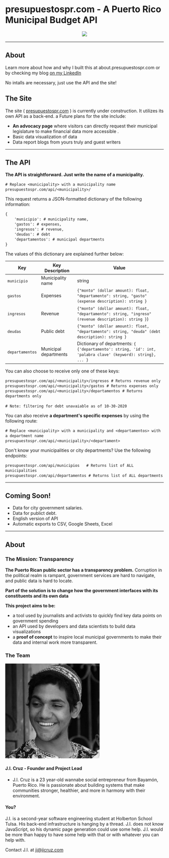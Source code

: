 # presupuestospr.com - A Puerto Rico Municipal Budget API

<p align="center">
  <a href="http://presupuestospr.com/">
    <img src="https://raw.githubusercontent.com/jicruz96/PresupuestosPR.com/gh-pages/prespuestos_pr_placeholder.png" />
  </a>
 </p>

---
## About

Learn more about how and why I built this at about.presupuestospr.com or by checking my blog [on my LinkedIn](https://www.linkedin.com/pulse/how-i-built-presupuestosprcom-whats-next-j-i-cruz/?published=t)

No intalls are necessary, just use the API and the site!

## The Site

The site ( [presupuestospr.com](http://presupuestospr.com) ) is currently under construction. It utilizes its own API as a back-end. 
a
Future plans for the site include:
* **An advocacy page** where visitors can directly request their municipal legislature to make financial data more accessible .
* Basic data visualization of data
* Data report blogs from yours truly and guest writers

---
## The API

**The API is straightforward. Just write the name of a municipality.**
```
# Replace <municipality> with a municipality name
presupuestospr.com/api/<municipality>/
```

This request returns a JSON-formatted dictionary of the following information:
```
{
    'municipio': # municipality name,
    'gastos': # expenses,
    'ingresos': # revenue,
    'deudas': # debt
    'departamentos': # municipal departments
}
```

The values of this dictionary are explained further below:

| Key             | Key Description       | Value                                                                                                  |
|-----------------|-----------------------|--------------------------------------------------------------------------------------------------------|
| `municipio`     | Municipality name     | string |
| `gastos`        | Expenses              | `{"monto" (dollar amount): float, "departamento": string, "gasto" (expense description): string }`   |
| `ingresos`      | Revenue               | `{"monto" (dollar amount): float, "departamento": string, "ingreso" (revenue description): string }`) |
| `deudas`        | Public debt           | `{"monto" (dollar amount): float, "departamento": string, "deuda" (debt description): string }`     |
| `departamentos` | Municipal departments | Dictionary of departments: `{ {'departamento': string, 'id': int, 'palabra clave' (keyword): string}, ... }` |


You can also choose to receive only one of these keys:
```
presupuestospr.com/api/<municipality>/ingresos # Returns revenue only
presupuestospr.com/api/<municipality>/gastos # Returns expenses only
presupuestospr.com/api/<municipality>/departamentos # Returns departments only

# Note: filtering for debt unavaiable as of 10-30-2020
```


You can also receive **a department's specific expenses** by using the following route:
```
# Replace <municipality> with a municipality and <departamentos> with a department name
presupuestospr.com/api/<municipality>/<departament>
```


Don't know your municipalities or city departments? Use the following endpoints:
```
presupuestospr.com/api/municipios   # Returns list of ALL municipalities
presupuestospr.com/api/departamentos # Returns list of ALL departments
```

---


## Coming Soon!
* Data for city government salaries.
* Data for publict debt.
* English version of API
* Automatic exports to CSV, Google Sheets, Excel

---

## About

### The Mission: Transparency

**The Puerto Rican public sector has a transparency problem.** Corruption in the political realm is rampant, government services are hard to navigate, and public data is hard to locate.

**Part of the solution is to change how the government interfaces with its constituents and its own data** 

**This project aims to be:**
* a tool used by journalists and activists to quickly find key data points on government spending
* an API used by developers and data scientists to build data visualizations
* a **proof of concept** to inspire local municipal governments to make their data and internal work more transparent.

### The Team

![J.I. Cruz headshot](./img/ji.png)

#### J.I. Cruz - Founder and Project Lead
* J.I. Cruz is a 23 year-old wannabe social entrepreneur from Bayamón, Puerto Rico. He is passionate about building systems that make communities stronger, healthier, and more in harmony with their environment.

#### You?

J.I. is a second-year software engineering student at Holberton School Tulsa. His back-end infrastructure is hanging by a thread. J.I. does not know JavaScript, so his dynamic page generation could use some help. J.I. would be more than happy to have some help with that or with whatever you can help with.

Contact J.I. at ji@jicruz.com
